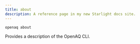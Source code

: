 ```yaml
---
title: about
description: A reference page in my new Starlight docs site.
---
```



```sh
openaq about
```

Provides a description of the OpenAQ CLI.

